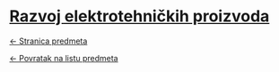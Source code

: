 # [Razvoj elektrotehničkih proizvoda](https://www.github.com/studosi-fer/REP)
[<- Stranica predmeta](https://www.fer.unizg.hr/predmet/rep_a)

[<- Povratak na listu predmeta](https://www.github.com/studosi/FER)